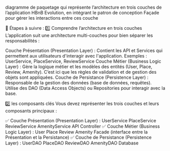 diagramme de paquetage qui représente l’architecture en trois couches de l’application HBnB Evolution, en intégrant le patron de conception Façade pour gérer les interactions entre ces couche


🚀 Étapes à suivre :
1️⃣ Comprendre l’architecture en trois couches
L’application suit une architecture multi-couches pour bien séparer les responsabilités :

Couche Présentation (Presentation Layer) :
Contient les API et Services qui permettent aux utilisateurs d'interagir avec l'application.
Exemples : UserService, PlaceService, ReviewService
Couche Métier (Business Logic Layer) :
Gère la logique métier et les modèles des entités (User, Place, Review, Amenity).
C’est ici que les règles de validation et de gestion des objets sont appliquées.
Couche de Persistance (Persistence Layer) :
Responsable de la gestion des données (base de données, requêtes).
Utilise des DAO (Data Access Objects) ou Repositories pour interagir avec la base.


2️⃣ les composants clés
Vous devez représenter les trois couches et leurs composants principaux :

✅ Couche Présentation (Presentation Layer) :
UserService
PlaceService
ReviewService
AmenityService
API Controller
✅ Couche Métier (Business Logic Layer) :
User
Place
Review
Amenity
Facade (interface entre la Présentation et la Persistance)
✅ Couche de Persistance (Persistence Layer) :
UserDAO
PlaceDAO
ReviewDAO
AmenityDAO
Database